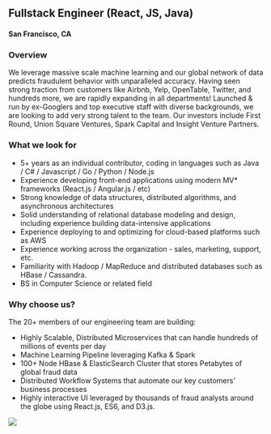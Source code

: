 ## Fullstack Engineer (React, JS, Java)
#### San Francisco, CA

### Overview
We leverage massive scale machine learning and our global network of data predicts fraudulent behavior with unparalleled accuracy. Having seen strong traction from customers like Airbnb, Yelp, OpenTable, Twitter, and hundreds more, we are rapidly expanding in all departments! Launched & run by ex-Googlers and top executive staff with diverse backgrounds, we are looking to add very strong talent to the team. Our investors include First Round, Union Square Ventures, Spark Capital and Insight Venture Partners.

### What we look for
+ 5+ years as an individual contributor, coding in languages such as Java / C# / Javascript / Go / Python / Node.js
+ Experience developing front-end applications using modern MV* frameworks (React.js / Angular.js / etc)
+ Strong knowledge of data structures, distributed algorithms, and asynchronous architectures
+ Solid understanding of relational database modeling and design, including experience building data-intensive applications
+ Experience deploying to and optimizing for cloud-based platforms such as AWS
+ Experience working across the organization - sales, marketing, support, etc.
+ Familiarity with Hadoop / MapReduce and distributed databases such as HBase / Cassandra.
+ BS in Computer Science or related field

### Why choose us?
The 20+ members of our engineering team are building:

+ Highly Scalable, Distributed Microservices that can handle hundreds of millions of events per day
+ Machine Learning Pipeline leveraging Kafka & Spark
+ 100+ Node HBase & ElasticSearch Cluster that stores Petabytes of global fraud data
+ Distributed Workflow Systems that automate our key customers’ business processes
+ Highly interactive UI leveraged by thousands of fraud analysts around the globe using React.js, ES6, and D3.js.



[<img src="https://dabuttonfactory.com/button.png?t=Apply&f=Calibri-Bold&ts=24&tc=fff&tshs=1&tshc=000&hp=20&vp=8&c=5&bgt=gradient&bgc=3d85c6&ebgc=073763">](https://localhost:3000/users/auth/github?job_id=u2lmdcbty2llbmnl-fullstack-engineer-react-js-java/)
